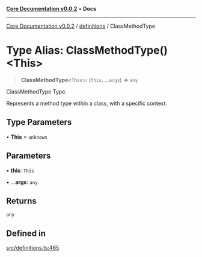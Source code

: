 [**Core Documentation v0.0.2**](../../README.md) • **Docs**

***

[Core Documentation v0.0.2](../../modules.md) / [definitions](../README.md) / ClassMethodType

# Type Alias: ClassMethodType()\<This\>

> **ClassMethodType**\<`This`\>: (`this`, ...`args`) => `any`

ClassMethodType Type.

Represents a method type within a class, with a specific context.

## Type Parameters

• **This** = `unknown`

## Parameters

• **this**: `This`

• ...**args**: `any`

## Returns

`any`

## Defined in

[src/definitions.ts:465](https://github.com/stonemjs/core/blob/dd7eaec566465ef84c36b87b824f8ea9ab76e8fa/src/definitions.ts#L465)
